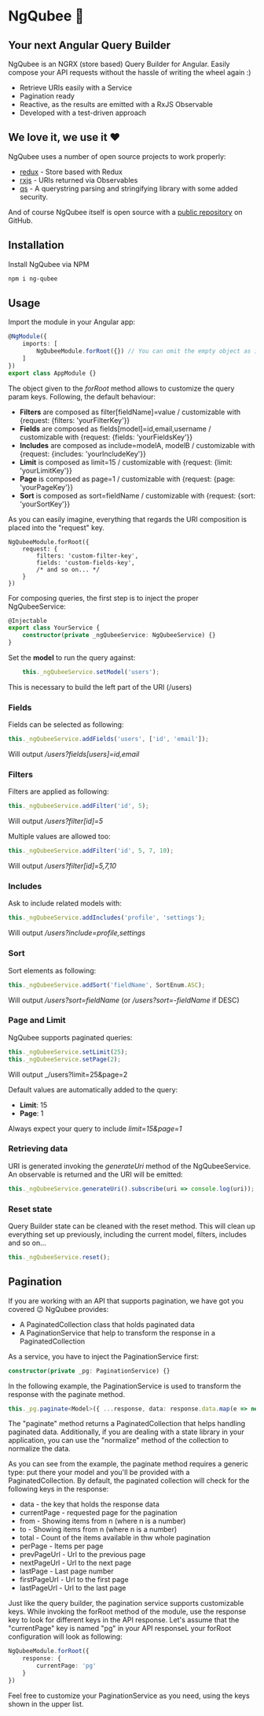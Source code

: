 # NgQubee 🐝
## Your next Angular Query Builder

NgQubee is an NGRX (store based) Query Builder for Angular. Easily compose your API requests without the hassle of writing the wheel again :)

- Retrieve URIs easily with a Service
- Pagination ready
- Reactive, as the results are emitted with a RxJS Observable
- Developed with a test-driven approach

## We love it, we use it ❤️

NgQubee uses a number of open source projects to work properly:

- [redux] - Store based with Redux
- [rxjs] - URIs returned via Observables
- [qs] - A querystring parsing and stringifying library with some added security.

And of course NgQubee itself is open source with a [public repository][ng-qubee] on GitHub.

## Installation

Install NgQubee via NPM

```sh
npm i ng-qubee
```
## Usage
Import the module in your Angular app:
```typescript
@NgModule({
    imports: [
        NgQubeeModule.forRoot({}) // You can omit the empty object as it is an optional argument
    ]
})
export class AppModule {}
```

The object given to the _forRoot_ method allows to customize the query param keys. Following, the default behaviour:
  - **Filters** are composed as filter[fieldName]=value / customizable with {request: {filters: 'yourFilterKey'}}
  - **Fields** are composed as fields[model]=id,email,username / customizable with {request: {fields: 'yourFieldsKey'}}
  - **Includes** are composed as include=modelA, modelB / customizable with {request: {includes: 'yourIncludeKey'}}
  - **Limit** is composed as limit=15 / customizable with {request: {limit: 'yourLimitKey'}}
  - **Page** is composed as page=1 / customizable with {request: {page: 'yourPageKey'}}
  - **Sort** is composed as sort=fieldName / customizable with {request: {sort: 'yourSortKey'}}
  
As you can easily imagine, everything that regards the URI composition is placed into the "request" key.
```
NgQubeeModule.forRoot({
    request: {
        filters: 'custom-filter-key',
        fields: 'custom-fields-key',
        /* and so on... */
    }
})
```

For composing queries, the first step is to inject the proper NgQubeeService:
```typescript
@Injectable
export class YourService {
    constructor(private _ngQubeeService: NgQubeeService) {}
}
```

Set the **model** to run the query against:
```typescript
    this._ngQubeeService.setModel('users');
```

This is necessary to build the left part of the URI (/users)

### Fields
Fields can be selected as following:

```typescript
this._ngQubeeService.addFields('users', ['id', 'email']);
```
Will output _/users?fields[users]=id,email_

### Filters
Filters are applied as following:

```typescript
this._ngQubeeService.addFilter('id', 5);
```
Will output _/users?filter[id]=5_

Multiple values are allowed too:
```typescript
this._ngQubeeService.addFilter('id', 5, 7, 10);
```

Will output _/users?filter[id]=5,7,10_

### Includes
Ask to include related models with:

```typescript
this._ngQubeeService.addIncludes('profile', 'settings');
```

Will output _/users?include=profile,settings_

### Sort
Sort elements as following:

```typescript
this._ngQubeeService.addSort('fieldName', SortEnum.ASC);
```

Will output _/users?sort=fieldName_ (or _/users?sort=-fieldName_ if DESC)

### Page and Limit
NgQubee supports paginated queries:

```typescript
this._ngQubeeService.setLimit(25);
this._ngQubeeService.setPage(2);
```

Will output _/users?limit=25&page=2

Default values are automatically added to the query:
  - **Limit**: 15
  - **Page**: 1

Always expect your query to include _limit=15&page=1_

### Retrieving data
URI is generated invoking the _generateUri_ method of the NgQubeeService. An observable is returned and the URI will be emitted:

```typescript
this._ngQubeeService.generateUri().subscribe(uri => console.log(uri));
```

### Reset state
Query Builder state can be cleaned with the reset method. This will clean up everything set up previously, including the current model, filters, includes and so on...

```typescript
this._ngQubeeService.reset();
```

## Pagination
If you are working with an API that supports pagination, we have got you covered 😉 NgQubee provides:
  - A PaginatedCollection class that holds paginated data
  - A PaginationService that help to transform the response in a PaginatedCollection

As a service, you have to inject the PaginationService first:
```typescript
constructor(private _pg: PaginationService) {}
```

In the following example, the PaginationService is used to transform the response with the paginate method.   
```typescript
this._pg.paginate<Model>({ ...response, data: response.data.map(e => new Model(e.id)) })
```
The "paginate" method returns a PaginatedCollection that helps handling paginated data. Additionally, if you are dealing with a state library in your application, you can use the "normalize" method of the collection to normalize the data.

As you can see from the example, the paginate method requires a generic type: put there your model and you'll be provided with a PaginatedCollection<Model>. By default, the paginated collection will check for the following keys in the response:
  - data - the key that holds the response data
  - currentPage - requested page for the pagination
  - from - Showing items from n (where n is a number)
  - to - Showing items from n (where n is a number)
  - total - Count of the items available in thw whole pagination
  - perPage - Items per page
  - prevPageUrl - Url to the previous page
  - nextPageUrl - Url to the next page
  - lastPage - Last page number
  - firstPageUrl - Url to the first page
  - lastPageUrl - Url to the last page
  
Just like the query builder, the pagination service supports customizable keys. While invoking the forRoot method of the module, use the response key to look for different keys in the API response. Let's assume that the "currentPage" key is named "pg" in your API responseL your forRoot configuration will look as following:
```typescript
NgQubeeModule.forRoot({
    response: {
        currentPage: 'pg'
    }
})
```

Feel free to customize your PaginationService as you need, using the keys shown in the upper list.

   [ng-qubee]: <https://github.com/AndrewReborn/ng-qubee>
   [redux]: <https://redux.js.org/>
   [rxjs]: <https://reactivex.io>
   [qs]: <https://github.com/ljharb/qs>